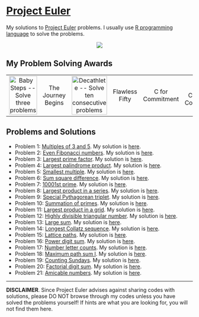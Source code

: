 # [Project Euler](https://projecteuler.net/)

My solutions to [Project Euler](https://projecteuler.net/) problems. I usually use [R programming language](https://www.r-project.org/) to solve the problems.


<p align="center">
  <img src="https://projecteuler.net/profile/lubomir.stepanek.png">
</p>


## My Problem Solving Awards

<table align="center" width="100%" border="0">
  <tr>
    <td align = "center" width = "12.5%">
      <img
        src="https://projecteuler.net/images/awards/award_01.png"
        title="Baby Steps -- Solve three problems"
        style="width:100%"
        align="center"
      >
    </td>
    <td align = "center" width = "12.5%">
      The Journey Begins
    </td>
    <td align = "center" width = "12.5%">
      <img
        src="https://projecteuler.net/images/awards/award_03.png"
        title="Decathlete -- Solve ten consecutive problems"
        style="width:100%"
        align="center"
      >
    </td>
    <td align = "center" width = "12.5%">
      Flawless Fifty
    </td>
    <td align = "center" width = "12.5%">
      C for Commitment
    </td>
    <td align = "center" width = "12.5%">
      CC for Continued Commitment
    </td>
    <td align = "center" width = "12.5%">
      D for Dedication
    </td>
    <td align = "center" width = "12.5%">
      As Easy As Pi
    </td>
  </tr>
</table>


## Problems and Solutions

- Problem 1: [Multiples of 3 and 5](https://projecteuler.net/problem=1). My solution is [here](https://github.com/LStepanek/Project-Euler/blob/master/_0001_multiples_of_3_and_5_.R).
- Problem 2: [Even Fibonacci numbers](https://projecteuler.net/problem=2). My solution is [here](https://github.com/LStepanek/Project-Euler/blob/master/_0002_even_fibonacci_numbers_.R).
- Problem 3: [Largest prime factor](https://projecteuler.net/problem=3). My solution is [here](https://github.com/LStepanek/Project-Euler/blob/master/_0003_largest_prime_factor_.R).
- Problem 4: [Largest palindrome product](https://projecteuler.net/problem=4). My solution is [here](https://github.com/LStepanek/Project-Euler/blob/master/_0004_largest_palindrome_product_.R).
- Problem 5: [Smallest multiple](https://projecteuler.net/problem=5). My solution is [here](https://github.com/LStepanek/Project-Euler/blob/master/_0005_smallest_multiple_.R).
- Problem 6: [Sum square difference](https://projecteuler.net/problem=6). My solution is [here](https://github.com/LStepanek/Project-Euler/blob/master/_0006_sum_square_difference_.R).
- Problem 7: [10001st prime](https://projecteuler.net/problem=7). My solution is [here](https://github.com/LStepanek/Project-Euler/blob/master/_0007_10001st_prime_.R).
- Problem 8: [Largest product in a series](https://projecteuler.net/problem=8). My solution is [here](https://github.com/LStepanek/Project-Euler/blob/master/_0008_largest_product_in_a_series_.R).
- Problem 9: [Special Pythagorean triplet](https://projecteuler.net/problem=9). My solution is [here](https://github.com/LStepanek/Project-Euler/blob/master/_0009_special_pythagorean_triplet_.R).
- Problem 10: [Summation of primes](https://projecteuler.net/problem=10). My solution is [here](https://github.com/LStepanek/Project-Euler/blob/master/_0010_summation_of_primes_.R).
- Problem 11: [Largest product in a grid](https://projecteuler.net/problem=11). My solution is [here](https://github.com/LStepanek/Project-Euler/blob/master/_0011_largest_product_in_a_grid_.R).
- Problem 12: [Highly divisible triangular number](https://projecteuler.net/problem=12). My solution is [here](https://github.com/LStepanek/Project-Euler/blob/master/_0012_highly_divisible_triangular_number_.R).
- Problem 13: [Large sum](https://projecteuler.net/problem=13). My solution is [here](https://github.com/LStepanek/Project-Euler/blob/master/_0013_large_sum_.R).
- Problem 14: [Longest Collatz sequence](https://projecteuler.net/problem=14). My solution is [here](https://github.com/LStepanek/Project-Euler/blob/master/_0014_longest_collatz_sequence_.R).
- Problem 15: [Lattice paths](https://projecteuler.net/problem=15). My solution is [here](https://github.com/LStepanek/Project-Euler/blob/master/_0015_lattice_paths_.R).
- Problem 16: [Power digit sum](https://projecteuler.net/problem=16). My solution is [here](https://github.com/LStepanek/Project-Euler/blob/master/_0016_power_digit_sum_.R).
- Problem 17: [Number letter counts](https://projecteuler.net/problem=17). My solution is [here](https://github.com/LStepanek/Project-Euler/blob/master/_0017_number_letter_counts_.R).
- Problem 18: [Maximum path sum I](https://projecteuler.net/problem=18). My solution is [here](https://github.com/LStepanek/Project-Euler/blob/master/_0018_maximum_path_sum_i_.R).
- Problem 19: [Counting Sundays](https://projecteuler.net/problem=19). My solution is [here](https://github.com/LStepanek/Project-Euler/blob/master/_0019_counting_sundays_.R).
- Problem 20: [Factorial digit sum](https://projecteuler.net/problem=20). My solution is [here](https://github.com/LStepanek/Project-Euler/blob/master/_0020_factorial_digit_sum_.R).
- Problem 21: [Amicable numbers](https://projecteuler.net/problem=21). My solution is [here](https://github.com/LStepanek/Project-Euler/blob/master/_0021_amicable_numbers_.R).




---

<b>DISCLAIMER</b>. Since Project Euler advises against sharing codes with solutions, please DO NOT browse through my codes unless you have solved the problems yourself! If hints are what you are looking for, you will not find them here.





